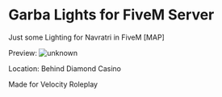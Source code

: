 # Garba Lights for FiveM Server
Just some Lighting for Navratri in FiveM [MAP]

Preview:
![unknown](https://user-images.githubusercontent.com/72443203/194006920-2febfd5b-38e1-4aa3-aedd-7e3e82f26168.png)

Location: Behind Diamond Casino

Made for Velocity Roleplay
